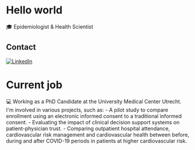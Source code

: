 # Hello world
🎓 Epidemiologist & Health Scientist

## Contact 
[![LinkedIn](https://img.shields.io/badge/LinkedIn-Profile-blue)](https://www.linkedin.com/in/anna-zondag-890627ba/)

# Current job
💻 Working as a PhD Candidate at the University Medical Center Utrecht. I'm involved in various projects, such as: 
    - A pilot study to compare enrollment using an electronic informed consent to a traditional informed consent.
    - Evaluating the impact of clinical decision support systems on patient-physician trust.
    - Comparing outpatient hospital attendance, cardiovascular risk management and cardiovascular health between before, during and after COVID-19 periods in patients at higher cardiovascular risk.

